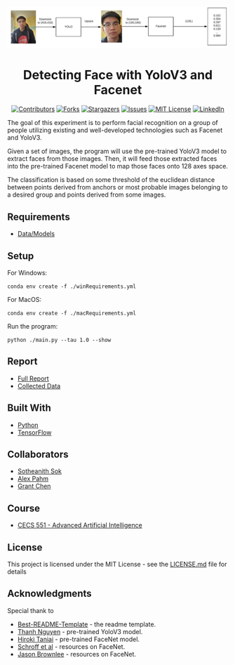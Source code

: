 <!-- Readme Start here -->

<!-- Load logo from readme/logo.jpg -->
<div align="center">
  <img src="readme/logo.jpg" width="600" alt="logo" />
</div>


<!-- Title -->
<h1 align="center" style="border: none">
Detecting Face with YoloV3 and Facenet
</h1>


<!-- Shield IO - very nice icons -->
<div align="center">

[![Contributors][contributors_shield]][contributors_url]
[![Forks][forks_shield]][forks_url]
[![Stargazers][stars_shield]][stars_url]
[![Issues][issues_shield]][issues_url]
[![MIT License][license_shield]][license_url]
[![LinkedIn][linkedin_shield]][linkedin_url]

</div>


<!-- Description -->
The goal of this experiment is to perform facial recognition on a group of people utilizing existing and well-developed technologies such as Facenet and YoloV3.

Given a set of images, the program will use the pre-trained YoloV3 model to extract faces from those images. Then, it will feed those extracted faces into the pre-trained Facenet model to map those faces onto 128 axes space.

The classification is based on some threshold of the euclidean distance between points derived from anchors or most probable images belonging to a desired group and points derived from some images.

## Requirements
- [Data/Models]

## Setup
For Windows:

    conda env create -f ./winRequirements.yml


For MacOS:

    conda env create -f ./macRequirements.yml

Run the program:

    python ./main.py --tau 1.0 --show

## Report
- [Full Report]
- [Collected Data]

<!-- Include your major tools and frameworks -->
## Built With
- [Python]
- [TensorFlow]


<!-- Collaborators information -->
## Collaborators
- [Sotheanith Sok]
- [Alex Pahm]
- [Grant Chen]

## Course
 - [CECS 551 - Advanced Artificial Intelligence]


<!-- License -->
## License
This project is licensed under the MIT License - see the [LICENSE.md][license_url] file for details


<!-- Shoutout to other projects, plugin, or minor tools -->
## Acknowledgments
Special thank to
- [Best-README-Template] - the readme template.
- [Thanh Nguyen] - pre-trained YoloV3 model.
- [Hiroki Taniai] - pre-trained FaceNet model.
- [Schroff et al] - resources on FaceNet.
- [Jason Brownlee] - resources on FaceNet.


<!-- References -->
<!-- Shield Icons-->
[contributors_shield]: https://img.shields.io/github/contributors/sotheanithsok/Detecting-Face-with-YoloV3-and-Facenet.svg?style=for-the-badge
[forks_shield]: https://img.shields.io/github/forks/sotheanithsok/Detecting-Face-with-YoloV3-and-Facenet.svg?style=for-the-badge
[stars_shield]: https://img.shields.io/github/stars/sotheanithsok/Detecting-Face-with-YoloV3-and-Facenet.svg?style=for-the-badge
[issues_shield]: https://img.shields.io/github/issues/sotheanithsok/Detecting-Face-with-YoloV3-and-Facenet.svg?style=for-the-badge
[license_shield]: https://img.shields.io/github/license/sotheanithsok/Detecting-Face-with-YoloV3-and-Facenet.svg?style=for-the-badge
[linkedin_shield]: https://img.shields.io/badge/-LinkedIn-black.svg?style=for-the-badge&logo=linkedin&colorB=555

<!-- Shield URLs -->
[contributors_url]: https://github.com/sotheanithsok/Detecting-Face-with-YoloV3-and-Facenet/graphs/contributors
[forks_url]: https://github.com/sotheanithsok/Detecting-Face-with-YoloV3-and-Facenet/network/members
[stars_url]: https://github.com/sotheanithsok/Detecting-Face-with-YoloV3-and-Facenet/stargazers
[issues_url]: https://github.com/sotheanithsok/Detecting-Face-with-YoloV3-and-Facenet/issues
[license_url]: https://github.com/sotheanithsok/Detecting-Face-with-YoloV3-and-Facenet/blob/master/LICENSE
[linkedin_url]: https://www.linkedin.com/in/sotheanith-sok-969ab0b3/

<!-- Requirements -->
[Data/Models]:https://mega.nz/folder/W2JwgZrb#3fbukdnLG308Brw5wpblMw

<!-- Reports -->
[Full Report]:report/Report.pdf
[Collected Data]:report/Result.xlsx

<!-- Built With -->
[Python]: https://www.python.org/
[TensorFlow]:https://www.tensorflow.org/

<!-- Collaborators -->
[Sotheanith Sok]: https://github.com/sotheanithsok
[Alex Pahm]:https://github.com/alexpham095
[Grant Chen]:https://github.com/reizero01

<!-- Courses -->
[CECS 551 - Advanced Artificial Intelligence]: http://catalog.csulb.edu/preview_course_nopop.php?catoid=5&coid=40041

<!-- Acknowledgments -->
[Best-README-Template]: https://github.com/othneildrew/Best-README-Template
[NeetCode]: https://www.youtube.com/c/NeetCode/
[Thanh Nguyen]:https://github.com/sthanhng/yoloface
[Hiroki Taniai]:https://github.com/nyoki-mtl
[Schroff et al]:https://arxiv.org/abs/1503.03832
[Jason Brownlee]:https://machinelearningmastery.com/how-to-develop-a-face-recognition-system-using-facenet-in-keras-and-an-svm-classifier/

